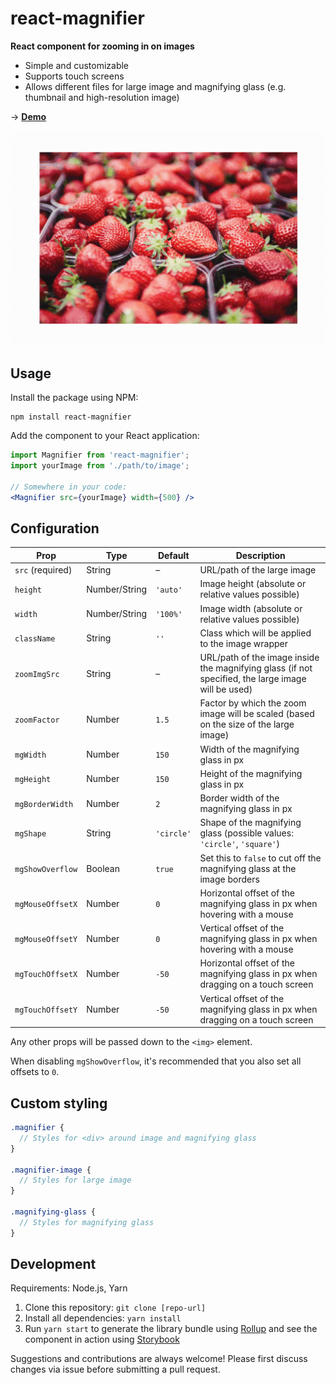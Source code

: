 # react-magnifier

**React component for zooming in on images**

* Simple and customizable
* Supports touch screens
* Allows different files for large image and magnifying glass (e.g. thumbnail and high-resolution image)

→ **[Demo](https://samuelmeuli.github.io/react-magnifier)**

<p align="center">
  <img src=".github/demo.gif" width=600 alt="Demo">
</p>


## Usage

Install the package using NPM:

```
npm install react-magnifier
```

Add the component to your React application:

```jsx
import Magnifier from 'react-magnifier';
import yourImage from './path/to/image';

// Somewhere in your code:
<Magnifier src={yourImage} width={500} />
```


## Configuration

Prop | Type | Default | Description
---- | ---- | ------- | -----------
`src` (required) | String | – | URL/path of the large image
`height` | Number/String | `'auto'` | Image height (absolute or relative values possible)
`width` | Number/String | `'100%'` | Image width (absolute or relative values possible)
`className` | String | `''` | Class which will be applied to the image wrapper
`zoomImgSrc` | String | – | URL/path of the image inside the magnifying glass (if not specified, the large image will be used)
`zoomFactor` | Number | `1.5` | Factor by which the zoom image will be scaled (based on the size of the large image)
`mgWidth` | Number | `150` | Width of the magnifying glass in px
`mgHeight` | Number | `150` | Height of the magnifying glass in px
`mgBorderWidth` | Number | `2` | Border width of the magnifying glass in px
`mgShape` | String | `'circle'` | Shape of the magnifying glass (possible values: `'circle'`, `'square'`)
`mgShowOverflow` | Boolean | `true` | Set this to `false` to cut off the magnifying glass at the image borders
`mgMouseOffsetX` | Number | `0` | Horizontal offset of the magnifying glass in px when hovering with a mouse
`mgMouseOffsetY` | Number | `0` | Vertical offset of the magnifying glass in px when hovering with a mouse
`mgTouchOffsetX` | Number | `-50` | Horizontal offset of the magnifying glass in px when dragging on a touch screen
`mgTouchOffsetY` | Number | `-50` | Vertical offset of the magnifying glass in px when dragging on a touch screen

Any other props will be passed down to the `<img>` element.

When disabling `mgShowOverflow`, it's recommended that you also set all offsets to `0`.


## Custom styling

```scss
.magnifier {
  // Styles for <div> around image and magnifying glass
}

.magnifier-image {
  // Styles for large image
}

.magnifying-glass {
  // Styles for magnifying glass
}
```


## Development

Requirements: Node.js, Yarn

1. Clone this repository: `git clone [repo-url]`
2. Install all dependencies: `yarn install`
3. Run `yarn start` to generate the library bundle using [Rollup](https://github.com/rollup/rollup) and see the component in action using [Storybook](https://github.com/storybooks/storybook)

Suggestions and contributions are always welcome! Please first discuss changes via issue before submitting a pull request.
